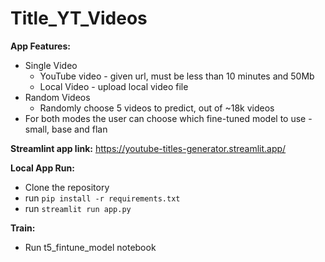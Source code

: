 # Title_YT_Videos

**App Features:**
- Single Video
  * YouTube video - given url, must be less than 10 minutes and 50Mb
  * Local Video - upload local video file
- Random Videos
  * Randomly choose 5 videos to predict, out of ~18k videos
- For both modes the user can choose which fine-tuned model to use - small, base and flan
 
**Streamlint app link:** https://youtube-titles-generator.streamlit.app/

**Local App Run:**
- Clone the repository
- run `pip install -r requirements.txt`
- run `streamlit run app.py`

**Train:**
- Run t5_fintune_model notebook
